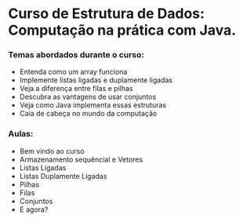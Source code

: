 # Curso de Estrutura de Dados: Computação na prática com Java.

### Temas abordados durante o curso:
- Entenda como um array funciona
- Implemente listas ligadas e duplamente ligadas
- Veja a diferença entre filas e pilhas
- Descubra as vantagens de usar conjuntos
- Veja como Java implementa essas estruturas
- Caia de cabeça no mundo da computação

### Aulas:
- Bem vindo ao curso 
- Armazenamento sequêncial e Vetores
- Listas Ligadas
- Listas Duplamente Ligadas
- Pilhas
- Filas
- Conjuntos
- E agora?

